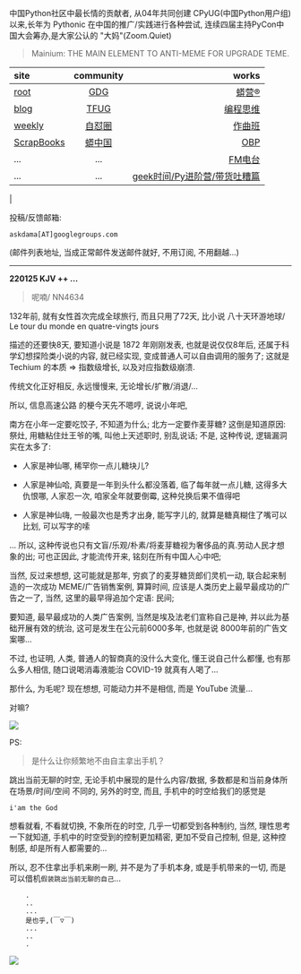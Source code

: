 中国Python社区中最长情的贡献者, 从04年共同创建 CPyUG(中国Python用户组)以来,长年为 Pythonic 在中国的推广/实践进行各种尝试, 连续四届主持PyCon中国大会筹办,是大家公认的 "大妈"(Zoom.Quiet)

> Mainium: THE MAIN ELEMENT TO ANTI-MEME FOR UPGRADE TEME.

| site | community | works |
| :-----| :----: | ----: |
| [root](http://zoomquiet.io/) | [GDG](https://blog.zhgdg.org/) | [蟒营®](https://doc.101.camp/) |
| [blog](https://blog.zoomquiet.io/pages/zoomquiet.html) | [TFUG](http://zh.tfug.world/) | [编程思维](https://py.101.camp/) |
| [weekly](http://weekly.pychina.org/) | [自怼圈](https://du.101.camp/) | [作曲班](https://mu.101.camp/) |
| [ScrapBooks](https://zoomquiet.io/collection.html) | [蟒中国](https://pychina.org/) | [OBP](https://zoomquiet.io/obp/index.html) |
| ... | ... | [FM电台](https://fm.101.camp/) |
| ... | ... | [geek时间/Py进阶营/带货吐糟篇](https://fm.101.camp/2020/geek2py-dama.html) 
 |


投稿/反馈邮箱:

    askdama[AT]googlegroups.com

(邮件列表地址, 
当成正常邮件发送邮件就好, 不用订阅, 不用翻越...)



---------------------------------------------------
**220125 KJV ++ ...**

> 呢喃/ NN4634




132年前, 就有女性首次完成全球旅行, 而且只用了72天, 比小说
八十天环游地球/ Le tour du monde en quatre-vingts jours

描述的还要快8天, 要知道小说是 1872 年刚刚发表, 也就是说仅仅8年后, 还属于科学幻想探险类小说的内容, 就已经实现, 变成普通人可以自由调用的服务了; 这就是 Techium 的本质 => 指数级增长, 以及对应指数级崩溃.

传统文化正好相反, 永远慢慢来, 无论增长/扩散/消退/...

所以, 信息高速公路 的梗今天先不嗯哼, 说说小年吧,

南方在小年一定要吃饺子, 不知道为什么; 北方一定要作麦芽糖? 这倒是知道原因: 祭灶, 用糖粘住灶王爷的嘴, 叫他上天述职时, 别乱说话; 不是, 这种传说, 逻辑漏洞实在太多了:

- 人家是神仙哪, 稀罕你一点儿糖块儿?

- 人家是神仙哈, 真要是一年到头什么都没落着, 临了每年就一点儿糖, 这得多大仇恨哪, 人家忍一次, 咱家全年就要倒霉, 这种兑换后果不值得吧

- 人家是神仙嗨, 一般最次也是秀才出身, 能写字儿的, 就算是糖真糊住了嘴可以比划, 可以写字的嗦

... 所以, 这种传说也只有文盲/乐观/朴素/将麦芽糖视为奢侈品的真.劳动人民才想象的出; 可也正因此, 才能流传开来, 铭刻在所有中国人心中吧;

当然, 反过来想想, 这可能就是那年, 穷疯了的麦芽糖货郎们灵机一动, 联合起来制造的一次成功 MEME/广告销售案例, 算算时间, 应该是人类历史上最早最成功的广告之一了, 当然, 这里的最早得追加个定语: 民间;

要知道, 最早最成功的人类广告案例, 当然是埃及法老们宣称自己是神, 并以此为基础开展有效的统治, 这可是发生在公元前6000多年, 也就是说 8000年前的广告文案哪...

不过, 也证明, 人类, 普通人的智商真的没什么大变化, 懂王说自己什么都懂, 也有那么多人相信, 随口说喝消毒液能治 COVID-19 就真有人喝了...

那什么, 为毛呢? 现在想想, 可能动力并不是相信, 而是 YouTube 流量...

​对嘛?



![](https://ipic.zoomquiet.top/2022-01-24-zq42-today-card-2201.025.jpeg)




PS:
> 是什么让你频繁地不由自主拿出手机？

跳出当前无聊的时空,
无论手机中展现的是什么内容/数据,
多数都是和当前身体所在场景/时间/空间 不同的,
另外的时空,
而且, 手机中的时空给我们的感觉是

    i'am the God

想看就看, 不看就切换,
不象所在的时空, 几乎一切都受到各种制约,
当然,
理性思考一下就知道,
手机中的时空受到的控制更加精密, 更加不受自己控制,
但是, 这种控制感,
却是所有人都需要的...

所以, 
忍不住拿出手机来刷一刷,
并不是为了手机本身, 或是手机带来的一切,
而是可以借机`假装跳出当前无聊的自己`...



```
    .
    ..
    ...
    是也乎,(￣▽￣)
    ...
    ..
    .
```


![](http://ydlj.zoomquiet.top/ipic/2021-07-10-210701DU21-zip.jpg)

